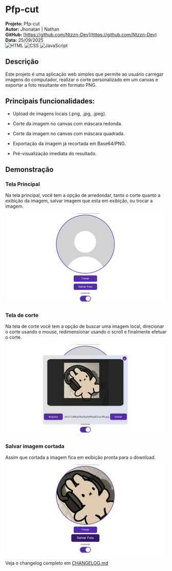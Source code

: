 # Pfp-cut

**Projeto:** Pfp-cut  
**Autor:** Jhonatan | Nathan  
**GitHub:** [https://github.com/Ntzzn-Dev](https://github.com/Ntzzn-Dev)  
**Data:** 25/09/2025  
![HTML](https://img.shields.io/badge/HTML5-E34F26?style=for-the-badge&logo=html5&logoColor=white)
![CSS](https://img.shields.io/badge/CSS3-1572B6?style=for-the-badge&logo=css3&logoColor=white)
![JavaScript](https://img.shields.io/badge/JavaScript-F7DF1E?style=for-the-badge&logo=javascript&logoColor=black) 

## Descrição  

Este projeto é uma aplicação web simples que permite ao usuário carregar imagens do computador, realizar o corte personalizado em um canvas e exportar a foto resultante em formato PNG.

## Principais funcionalidades:

- Upload de imagens locais (.png, .jpg, .jpeg).

- Corte da imagem no canvas com máscara redonda.

- Corte da imagem no canvas com máscara quadrada.

- Exportação da imagem já recortada em Base64/PNG.

- Pré-visualização imediata do resultado.

## Demonstração

### Tela Principal  
Na tela principal, você tem a opção de arredondar, tanto o corte quanto a exibição da imagem, salvar imagem que esta em exibição, ou trocar a imagem.  
<p float="left">
<img src="assets/index.png" width="500"/>
</p>

### Tela de corte   
Na tela de corte você tem a opção de buscar uma imagem local, direcionar o corte usando o mouse, redimensionar usando o scroll e finalmente efetuar o corte.  
<p float="left">
<img src="assets/PfpCutImg.png" width="500"/>
</p>

### Salvar imagem cortada  
Assim que cortada a imagem fica em exibição pronta para o download.    
<p float="left">
<img src="assets/PfpOtherImg.png" width="500"/>
</p>

Veja o changelog completo em [CHANGELOG.md](CHANGELOG.md)